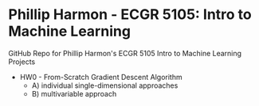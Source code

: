 # Phillip Harmon - ECGR 5105: Intro to Machine Learning
 GitHub Repo for Phillip Harmon's ECGR 5105 Intro to Machine Learning Projects
- HW0 - From-Scratch Gradient Descent Algorithm
   - A) individual single-dimensional approaches
   - B) multivariable approach